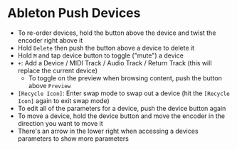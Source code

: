 # Ableton Push Devices

- To re-order devices, hold the button above the device and twist the encoder right above it
- Hold `Delete` then push the button above a device to delete it
- Hold `M` and tap device button to toggle ("mute") a device
- `+`: Add a Device / MIDI Track / Audio Track / Return Track (this will replace the current device)
	- To toggle on the preview when browsing content, push the button above `Preview`
- `[Recycle Icon]`: Enter swap mode to swap out a device (hit the `[Recycle Icon]` again to exit swap mode)
- To edit all of the parameters for a device, push the device button again
- To move a device, hold the device button and move the encoder in the direction you want to move it
- There's an arrow in the lower right when accessing a devices parameters to show more parameters
